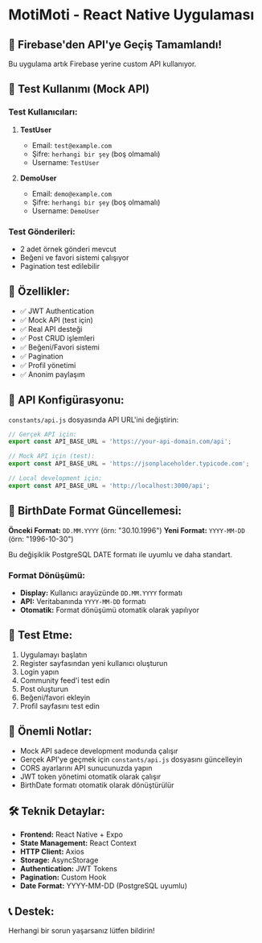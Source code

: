 # MotiMoti - React Native Uygulaması

## 🚀 Firebase'den API'ye Geçiş Tamamlandı!

Bu uygulama artık Firebase yerine custom API kullanıyor.

## 🔧 **Test Kullanımı (Mock API)**

### **Test Kullanıcıları:**

1. **TestUser**
   - Email: `test@example.com`
   - Şifre: `herhangi bir şey` (boş olmamalı)
   - Username: `TestUser`

2. **DemoUser**
   - Email: `demo@example.com`
   - Şifre: `herhangi bir şey` (boş olmamalı)
   - Username: `DemoUser`

### **Test Gönderileri:**
- 2 adet örnek gönderi mevcut
- Beğeni ve favori sistemi çalışıyor
- Pagination test edilebilir

## 📱 **Özellikler:**

- ✅ JWT Authentication
- ✅ Mock API (test için)
- ✅ Real API desteği
- ✅ Post CRUD işlemleri
- ✅ Beğeni/Favori sistemi
- ✅ Pagination
- ✅ Profil yönetimi
- ✅ Anonim paylaşım

## 🔄 **API Konfigürasyonu:**

`constants/api.js` dosyasında API URL'ini değiştirin:

```javascript
// Gerçek API için:
export const API_BASE_URL = 'https://your-api-domain.com/api';

// Mock API için (test):
export const API_BASE_URL = 'https://jsonplaceholder.typicode.com';

// Local development için:
export const API_BASE_URL = 'http://localhost:3000/api';
```

## 📅 **BirthDate Format Güncellemesi:**

**Önceki Format:** `DD.MM.YYYY` (örn: "30.10.1996")
**Yeni Format:** `YYYY-MM-DD` (örn: "1996-10-30")

Bu değişiklik PostgreSQL DATE formatı ile uyumlu ve daha standart.

### **Format Dönüşümü:**
- **Display:** Kullanıcı arayüzünde `DD.MM.YYYY` formatı
- **API:** Veritabanında `YYYY-MM-DD` formatı
- **Otomatik:** Format dönüşümü otomatik olarak yapılıyor

## 🧪 **Test Etme:**

1. Uygulamayı başlatın
2. Register sayfasından yeni kullanıcı oluşturun
3. Login yapın
4. Community feed'i test edin
5. Post oluşturun
6. Beğeni/favori ekleyin
7. Profil sayfasını test edin

## 🚨 **Önemli Notlar:**

- Mock API sadece development modunda çalışır
- Gerçek API'ye geçmek için `constants/api.js` dosyasını güncelleyin
- CORS ayarlarını API sunucunuzda yapın
- JWT token yönetimi otomatik olarak çalışır
- BirthDate formatı otomatik olarak dönüştürülür

## 🛠 **Teknik Detaylar:**

- **Frontend:** React Native + Expo
- **State Management:** React Context
- **HTTP Client:** Axios
- **Storage:** AsyncStorage
- **Authentication:** JWT Tokens
- **Pagination:** Custom Hook
- **Date Format:** YYYY-MM-DD (PostgreSQL uyumlu)

## 📞 **Destek:**

Herhangi bir sorun yaşarsanız lütfen bildirin!
